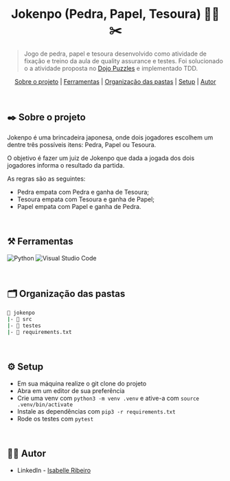<div align="center">

# Jokenpo (Pedra, Papel, Tesoura) 🗿📃✂️

</div>

> Jogo de pedra, papel e tesoura desenvolvido como atividade de fixação e treino da aula de quality assurance e testes. Foi solucionado o a atividade proposta no [Dojo Puzzles](https://dojopuzzles.com) e implementado TDD.

<div align="center">

[Sobre o projeto](#project) | [Ferramentas](#tools) | [Organização das pastas](#folders) | [Setup](#setup) | [Autor](#autor)

</br>

</div>

##  ✒️ Sobre o projeto <a name="project"></a>

Jokenpo é uma brincadeira japonesa, onde dois jogadores escolhem um dentre três possíveis itens: Pedra, Papel ou Tesoura.

O objetivo é fazer um juiz de Jokenpo que dada a jogada dos dois jogadores informa o resultado da partida.

As regras são as seguintes:

- Pedra empata com Pedra e ganha de Tesoura;
- Tesoura empata com Tesoura e ganha de Papel;
- Papel empata com Papel e ganha de Pedra.

</br>

## ⚒️ Ferramentas <a name="tools"></a>

![Python](https://img.shields.io/badge/python-e4d2e4?style=for-the-badge&logo=python&logoColor=black)
![Visual Studio Code](https://img.shields.io/badge/Visual%20Studio%20Code-e4d2e4.svg?style=for-the-badge&logo=visual-studio-code&logoColor=black)

</br>

## 🗂️ Organização das pastas <a name="folders"></a>

```bash
📂 jokenpo
|- 📂 src
|- 📂 testes
|- 📄 requirements.txt
```
</br>

## ⚙️ Setup <a name="setup"></a>
- Em sua máquina realize o git clone do projeto
- Abra em um editor de sua preferência
- Crie uma venv com `python3 -m venv .venv` e ative-a com `source .venv/bin/activate`
- Instale as dependências com `pip3 -r requirements.txt`
- Rode os testes com `pytest`

</br>

## 👩‍💻 Autor <a name="autor"></a>

- LinkedIn - [Isabelle Ribeiro](https://www.linkedin.com/in/drisabelles/)

